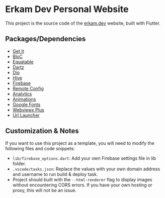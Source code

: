 # Erkam Dev Personal Website
This project is the source code of the [erkam.dev](erkam.dev) website, built with Flutter.

## Packages/Dependencies
- [Get It](https://pub.dev/packages/get_it)
- [BloC](https://pub.dev/packages/bloc)
- [Equatable](https://pub.dev/packages/equatable)
- [Dartz](https://pub.dev/packages/dartz)
- [Dio](https://pub.dev/packages/dio)
- [Hive](https://pub.dev/packages/hive)
- [Firebase](https://pub.dev/packages/firebase_core)
- [Remote Config](https://pub.dev/packages/firebase_remote_config)
- [Analytics](https://pub.dev/packages/firebase_analytics)
- [Animations](https://pub.dev/packages/animations)
- [Google Fonts](https://pub.dev/packages/google_fonts)
- [Webviewx Plus](https://pub.dev/packages/webviewx_plus)
- [Url Launcher](https://pub.dev/packages/url_launcher)

## Customization & Notes
If you want to use this project as a template, you will need to modify the following files and code snippets:

- `lib/firebase_options.dart`: Add your own Firebase settings file in lib folder.
- `.vscode/tasks.json`: Replace the values with your own domain address and username to run build & deploy task.
- Project should built with the `--html-renderer` flag to display images without encountering CORS errors. If you have your own hosting or proxy, this will not be an issue.
